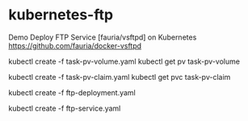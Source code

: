 # kubernetes-ftp
Demo Deploy FTP Service [fauria/vsftpd] on Kubernetes
https://github.com/fauria/docker-vsftpd

kubectl create -f task-pv-volume.yaml
kubectl get pv task-pv-volume

kubectl create -f task-pv-claim.yaml
kubectl get pvc task-pv-claim


kubectl create -f ftp-deployment.yaml


kubectl create -f ftp-service.yaml

